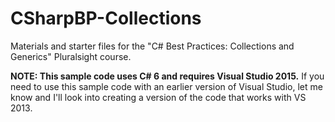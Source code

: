 # CSharpBP-Collections
Materials and starter files for the "C# Best Practices: Collections and Generics" Pluralsight course.

**NOTE: This sample code uses C# 6 and requires Visual Studio 2015.**
If you need to use this sample code with an earlier version of Visual Studio, let me know and I'll look into creating a version of the code that works with VS 2013.
